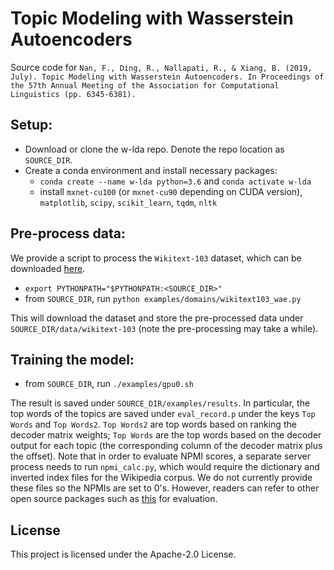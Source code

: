 # Topic Modeling with Wasserstein Autoencoders

Source code for `Nan, F., Ding, R., Nallapati, R., & Xiang, B. (2019, July). Topic Modeling with Wasserstein Autoencoders. In Proceedings of the 57th Annual Meeting of the Association for Computational Linguistics (pp. 6345-6381).`

## Setup:
* Download or clone the w-lda repo. Denote the repo location as `SOURCE_DIR`.
* Create a conda environment and install necessary packages:
  * `conda create --name w-lda python=3.6` and `conda activate w-lda`
  * install `mxnet-cu100` (or `mxnet-cu90` depending on CUDA version), `matplotlib`, `scipy`, `scikit_learn`, `tqdm`, `nltk`

## Pre-process data:
We provide a script to process the `Wikitext-103` dataset, which can be downloaded [here](https://www.salesforce.com/products/einstein/ai-research/the-wikitext-dependency-language-modeling-dataset/). 

* `export PYTHONPATH="$PYTHONPATH:<SOURCE_DIR>"`
* from `SOURCE_DIR`, run `python examples/domains/wikitext103_wae.py`

This will download the dataset and store the pre-processed data under `SOURCE_DIR/data/wikitext-103` (note the pre-processing may take a while). 

## Training the model:
* from `SOURCE_DIR`, run `./examples/gpu0.sh`

The result is saved under `SOURCE_DIR/examples/results`. In particular, the top words of the topics are saved under `eval_record.p` under the keys `Top Words` and `Top Words2`.
`Top Words2` are top words based on ranking the decoder matrix weights; `Top Words` are the top words based on the decoder output for each topic (the corresponding column of the decoder matrix plus the offset). 
Note that in order to evaluate NPMI scores, a separate server process needs to run `npmi_calc.py`, which would require the
dictionary and inverted index files for the Wikipedia corpus. We do not currently provide these files so the NPMIs are set to 0's. 
However, readers can refer to other open source packages such as [this](https://github.com/kapadias/mediumposts/blob/master/nlp/published_notebooks/Evaluate%20Topic%20Models.ipynb) for evaluation.

## License

This project is licensed under the Apache-2.0 License.

